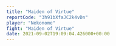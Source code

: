 ```yaml
---
title: "Maiden of Virtue"
reportCode: "3h91bXfaJC2k4vDn"
player: "Nekonome"
fight: "Maiden of Virtue"
date: 2021-09-02T19:09:04.426000+00:00
---
```

